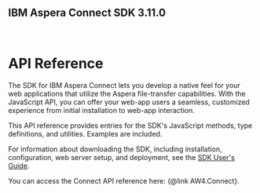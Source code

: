 ## IBM Aspera Connect SDK 3.11.0
<br>

# API Reference
The SDK for IBM Aspera Connect lets you develop a native feel for your web
applications that utilize the Aspera file-transfer capabilities. With the
JavaScript API, you can offer your web-app users a seamless, customized experience
from initial installation to web-app interaction.

This API reference provides entries for the SDK's JavaScript methods, type definitions,
and utilities. Examples are included.

For information about downloading the SDK, including installation, configuration,
web server setup, and deployment, see the [SDK User's Guide](https://apie-next-ui-shell-dev.mybluemix.net/explorer/catalog/aspera/product/ibm-aspera/api/connect-sdk/doc/connect_sdk_guide).

You can access the Connect API reference here: {@link AW4.Connect}.
